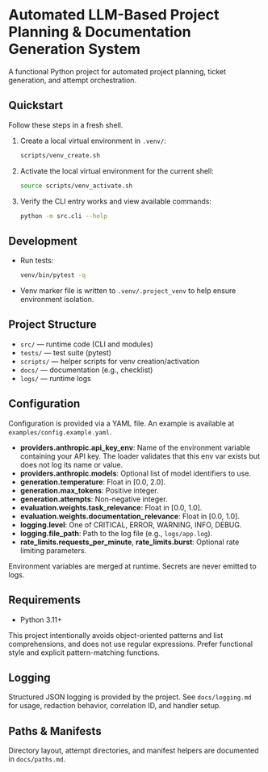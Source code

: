 # Automated LLM-Based Project Planning & Documentation Generation System

A functional Python project for automated project planning, ticket generation, and attempt orchestration.

## Quickstart

Follow these steps in a fresh shell.

1. Create a local virtual environment in `.venv/`:
   ```bash
   scripts/venv_create.sh
   ```
2. Activate the local virtual environment for the current shell:
   ```bash
   source scripts/venv_activate.sh
   ```
3. Verify the CLI entry works and view available commands:
   ```bash
   python -m src.cli --help
   ```

## Development

- Run tests:
  ```bash
  venv/bin/pytest -q
  ```

- Venv marker file is written to `.venv/.project_venv` to help ensure environment isolation.

## Project Structure

- `src/` — runtime code (CLI and modules)
- `tests/` — test suite (pytest)
- `scripts/` — helper scripts for venv creation/activation
- `docs/` — documentation (e.g., checklist)
- `logs/` — runtime logs

## Configuration

Configuration is provided via a YAML file. An example is available at `examples/config.example.yaml`.

- **providers.anthropic.api_key_env**: Name of the environment variable containing your API key. The loader validates that this env var exists but does not log its name or value.
- **providers.anthropic.models**: Optional list of model identifiers to use.
- **generation.temperature**: Float in [0.0, 2.0].
- **generation.max_tokens**: Positive integer.
- **generation.attempts**: Non-negative integer.
- **evaluation.weights.task_relevance**: Float in [0.0, 1.0].
- **evaluation.weights.documentation_relevance**: Float in [0.0, 1.0].
- **logging.level**: One of CRITICAL, ERROR, WARNING, INFO, DEBUG.
- **logging.file_path**: Path to the log file (e.g., `logs/app.log`).
- **rate_limits.requests_per_minute**, **rate_limits.burst**: Optional rate limiting parameters.

Environment variables are merged at runtime. Secrets are never emitted to logs.

## Requirements

- Python 3.11+

This project intentionally avoids object-oriented patterns and list comprehensions, and does not use regular expressions. Prefer functional style and explicit pattern-matching functions.

## Logging

Structured JSON logging is provided by the project.
See `docs/logging.md` for usage, redaction behavior, correlation ID, and handler setup.

## Paths & Manifests

Directory layout, attempt directories, and manifest helpers are documented in `docs/paths.md`.
